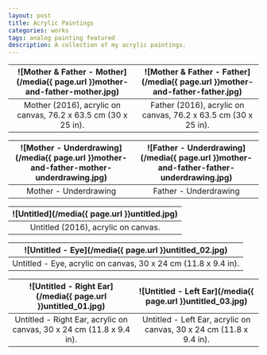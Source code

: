 ```yaml
---
layout: post
title: Acrylic Paintings
categories: works
tags: analog painting featured
description: A collection of my acrylic paintings.
---
```


![Mother & Father - Mother](/media{{ page.url }}mother-and-father-mother.jpg) | ![Mother & Father - Father](/media{{ page.url }}mother-and-father-father.jpg)
:----------: | :----------:
Mother (2016), acrylic on canvas, 76.2 x 63.5 cm (30 x 25 in). | Father (2016), acrylic on canvas, 76.2 x 63.5 cm (30 x 25 in).

![Mother - Underdrawing](/media{{ page.url }}mother-and-father-mother-underdrawing.jpg) | ![Father - Underdrawing](/media{{ page.url }}mother-and-father-father-underdrawing.jpg)
:----------: | :----------:
Mother - Underdrawing | Father - Underdrawing

![Untitled](/media{{ page.url }}untitled.jpg) |
:----------: |
Untitled (2016), acrylic on canvas. |

![Untitled - Eye](/media{{ page.url }}untitled_02.jpg) |
:----------: |
Untitled - Eye, acrylic on canvas, 30 x 24 cm (11.8 x 9.4 in). |

![Untitled - Right Ear](/media{{ page.url }}untitled_01.jpg) | ![Untitled - Left Ear](/media{{ page.url }}untitled_03.jpg)
:----------: | :----------:
Untitled - Right Ear, acrylic on canvas, 30 x 24 cm (11.8 x 9.4 in). | Untitled - Left Ear, acrylic on canvas, 30 x 24 cm (11.8 x 9.4 in).
